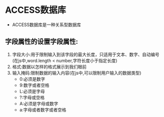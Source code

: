 # ACCESS数据库
* ACCESS数据库是一种关系型数据库
## 字段属性的设置字段属性:
1. 字段大小:用于限制输入到该字段的最大长度，只适用于文本、数字、自动编号(在js中,word.length < number,字符长度小于指定长度)
2. 格式:数据以怎样的格式展示到我们眼前
3. 输入掩码:限制数据的输入内容(在js中,可以限制用户输入的数据类型)
   * 0:必须是数字
   * 9:数字或者空格
   * L:必须是字母
   * ?:字母或空格
   * A:必须是字母或数字
   * a:字母或者数字或者空格

